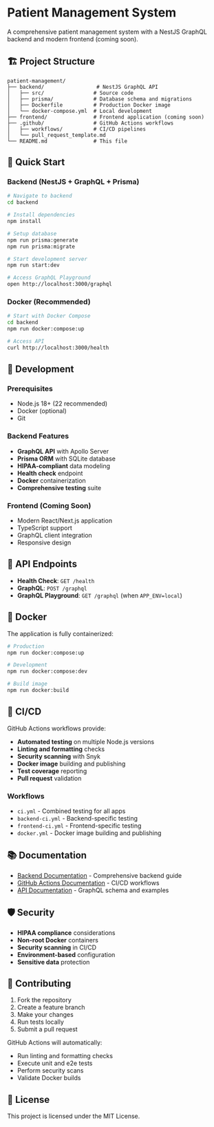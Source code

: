 # Patient Management System

A comprehensive patient management system with a NestJS GraphQL backend and modern frontend (coming soon).

## 🏗️ **Project Structure**

```
patient-management/
├── backend/                 # NestJS GraphQL API
│   ├── src/                # Source code
│   ├── prisma/             # Database schema and migrations
│   ├── Dockerfile          # Production Docker image
│   └── docker-compose.yml  # Local development
├── frontend/               # Frontend application (coming soon)
├── .github/                # GitHub Actions workflows
│   ├── workflows/          # CI/CD pipelines
│   └── pull_request_template.md
└── README.md               # This file
```

## 🚀 **Quick Start**

### Backend (NestJS + GraphQL + Prisma)

```bash
# Navigate to backend
cd backend

# Install dependencies
npm install

# Setup database
npm run prisma:generate
npm run prisma:migrate

# Start development server
npm run start:dev

# Access GraphQL Playground
open http://localhost:3000/graphql
```

### Docker (Recommended)

```bash
# Start with Docker Compose
cd backend
npm run docker:compose:up

# Access API
curl http://localhost:3000/health
```

## 🔧 **Development**

### Prerequisites
- Node.js 18+ (22 recommended)
- Docker (optional)
- Git

### Backend Features
- **GraphQL API** with Apollo Server
- **Prisma ORM** with SQLite database
- **HIPAA-compliant** data modeling
- **Health check** endpoint
- **Docker** containerization
- **Comprehensive testing** suite

### Frontend (Coming Soon)
- Modern React/Next.js application
- TypeScript support
- GraphQL client integration
- Responsive design

## 🏥 **API Endpoints**

- **Health Check**: `GET /health`
- **GraphQL**: `POST /graphql`
- **GraphQL Playground**: `GET /graphql` (when `APP_ENV=local`)

## 🐳 **Docker**

The application is fully containerized:

```bash
# Production
npm run docker:compose:up

# Development
npm run docker:compose:dev

# Build image
npm run docker:build
```

## 🔄 **CI/CD**

GitHub Actions workflows provide:

- **Automated testing** on multiple Node.js versions
- **Linting and formatting** checks
- **Security scanning** with Snyk
- **Docker image** building and publishing
- **Test coverage** reporting
- **Pull request** validation

### Workflows
- `ci.yml` - Combined testing for all apps
- `backend-ci.yml` - Backend-specific testing
- `frontend-ci.yml` - Frontend-specific testing
- `docker.yml` - Docker image building and publishing

## 📚 **Documentation**

- [Backend Documentation](./backend/README.md) - Comprehensive backend guide
- [GitHub Actions Documentation](./.github/README.md) - CI/CD workflows
- [API Documentation](./backend/README.md#graphql-api) - GraphQL schema and examples

## 🛡️ **Security**

- **HIPAA compliance** considerations
- **Non-root Docker** containers
- **Security scanning** in CI/CD
- **Environment-based** configuration
- **Sensitive data** protection

## 🤝 **Contributing**

1. Fork the repository
2. Create a feature branch
3. Make your changes
4. Run tests locally
5. Submit a pull request

GitHub Actions will automatically:
- Run linting and formatting checks
- Execute unit and e2e tests
- Perform security scans
- Validate Docker builds

## 📄 **License**

This project is licensed under the MIT License.
